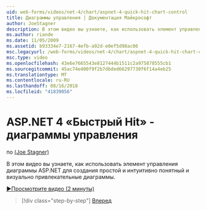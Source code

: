 ```yaml
---
uid: web-forms/videos/net-4/chart/aspnet-4-quick-hit-chart-control
title: Диаграммы управления | Документация Майкрософт
author: JoeStagner
description: В этом видео вы узнаете, как использовать элемент управления диаграммы ASP.NET для создания простой и интуитивно понятный и визуально привлекательные диаграммы.
ms.author: riande
ms.date: 11/05/2009
ms.assetid: b93334e7-2167-4efb-a92d-e0ef5d98ac06
msc.legacyurl: /web-forms/videos/net-4/chart/aspnet-4-quick-hit-chart-control
msc.type: video
ms.openlocfilehash: 43e6e7665543e8127444b1511c2a975878555cb1
ms.sourcegitcommit: 45ac74e400f9f2b7dbded66297730f6f14a4eb25
ms.translationtype: MT
ms.contentlocale: ru-RU
ms.lasthandoff: 08/16/2018
ms.locfileid: "41839056"
---
```

<a name="aspnet-4-quick-hit---chart-control"></a>ASP.NET 4 «Быстрый Hit» - диаграммы управления
====================
по [(Joe Stagner)](https://github.com/JoeStagner)

В этом видео вы узнаете, как использовать элемент управления диаграммы ASP.NET для создания простой и интуитивно понятный и визуально привлекательные диаграммы. 

[&#9654;Просмотрите видео (2 минуты)](https://channel9.msdn.com/Blogs/ASP-NET-Site-Videos/aspnet-4-quick-hit-chart-control)

> [!div class="step-by-step"]
> [Вперед](aspnet-4-how-do-i-introducing-the-new-chart-control-in-visual-studio-2010.md)
